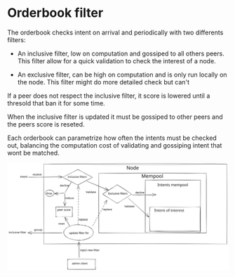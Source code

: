 # Orderbook filter

The orderbook checks intent on arrival and periodically with two differents
 filters:

- An inclusive filter, low on computation and gossiped to all others peers. This
  filter allow for a quick validation to check the interest of a node.

- An exclusive filter, can be high on computation and is only run locally on the
  node. This filter might do more detailed check but can't

If a peer does not respect the inclusive filter, it score is lowered until a
thresold that ban it for some time.

When the inclusive filter is updated it must be gossiped to other peers and the
peers score is reseted.

Each orderbook can parametrize how often the intents must be checked out,
balancing the computation cost of validating and gossiping intent that wont be
matched.

![filter logic](./filter.svg "filter logic")
